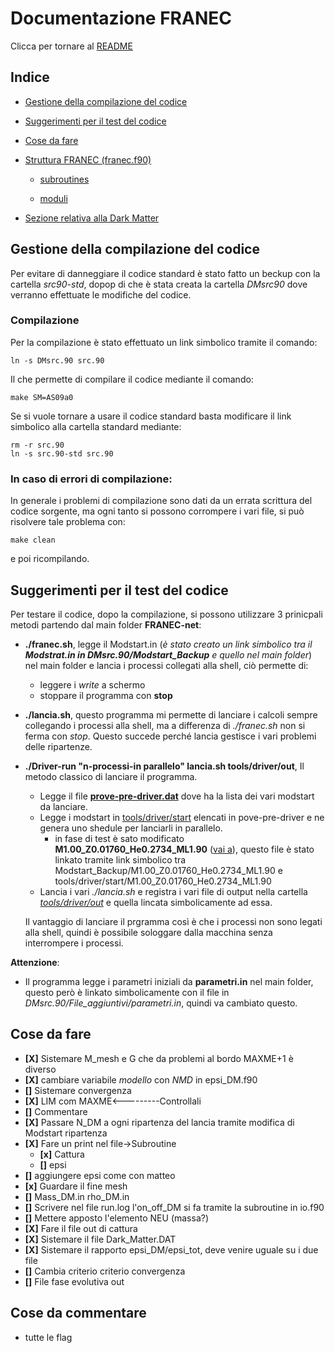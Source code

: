 # Documentazione FRANEC
Clicca per tornare al [README](../README.md)


## Indice

- [Gestione della compilazione del codice](#gestione-della-compilazione-del-codice)

- [Suggerimenti per il test del codice](#suggerimenti-per-il-test-del-codice)

- [Cose da fare](#cose-da-fare)

- [Struttura FRANEC (franec.f90)](Franec_standard/Franec_standard.md)

    - [subroutines](Franec_standard/franec_subroutines/franec_indice_subroutines.md)

    - [moduli](Franec_standard/moduli.md)

- [Sezione relativa alla Dark Matter](Dark_Matter/Dark_Matter.md)

## Gestione della compilazione del codice
Per evitare di danneggiare il codice standard è stato fatto un beckup con la cartella *src90-std*, dopop di che è stata creata la cartella *DMsrc90* dove verranno effettuate le modifiche del codice.

### Compilazione
Per la compilazione è stato effettuato un link simbolico tramite il comando:

    ln -s DMsrc.90 src.90

Il che permette di compilare il codice mediante il comando:

    make SM=AS09a0
Se si vuole tornare a usare il codice standard basta modificare il link simbolico alla cartella standard mediante:

    rm -r src.90
    ln -s src.90-std src.90
### In caso di errori di compilazione:
In generale i problemi di compilazione sono dati da un errata scrittura del codice sorgente, ma ogni tanto si possono corrompere i vari file, si può risolvere tale problema con:
    
    make clean
e poi ricompilando.

## Suggerimenti per il test del codice
Per testare il codice, dopo la compilazione, si possono utilizzare 3 prinicpali metodi partendo dal main folder **FRANEC-net**:
    
- **./franec.sh**, legge il Modstart.in (*è stato creato un link simbolico tra il **Modstrat.in in DMsrc.90/Modstart_Backup** e quello nel main folder*) nel main folder e lancia i processi collegati alla shell, ciò permette di:
    - leggere i *write* a schermo
    - stoppare il programma con **stop**

- **./lancia.sh**, questo programma mi permette di lanciare i calcoli sempre collegando i processi alla shell, ma a differenza di *./franec.sh* non si ferma con *stop*. Questo succede perché lancia gestisce i vari problemi delle ripartenze.

- **./Driver-run "n-processi-in parallelo" lancia.sh tools/driver/out**, Il metodo classico di lanciare il programma.
    - Legge il file [**prove-pre-driver.dat**](./../../prove-per-driver.dat) dove ha la lista dei vari modstart da lanciare.
    - Legge i modstart in [tools/driver/start](./../../tools/driver/start) elencati in pove-pre-driver e ne genera uno shedule per lanciarli in parallelo.
        - in fase di test è sato modificato **M1.00_Z0.01760_He0.2734_ML1.90** ([vai a](./../../tools/driver/start/M1.00_Z0.01760_He0.2734_ML1.90)), questo file è stato linkato tramite link simbolico tra Modstart_Backup/M1.00_Z0.01760_He0.2734_ML1.90 e tools/driver/start/M1.00_Z0.01760_He0.2734_ML1.90
    - Lancia i vari *./lancia.sh* e registra i vari file di output nella cartella [*tools/driver/out*](./../../tools/driver/out) e quella lincata simbolicamente ad essa.

    Il vantaggio di lanciare il prgramma così è che i processi non sono legati alla shell, quindi è possibile sologgare dalla macchina senza interrompere i processi.

**Attenzione**:

- Il programma legge i parametri iniziali da **parametri.in** nel main folder, questo però è linkato simbolicamente con il file in *DMsrc.90/File_aggiuntivi/parametri.in*, quindi va cambiato questo.

## Cose da fare
- **[X]** Sistemare M_mesh e G che da problemi al bordo MAXME+1 è diverso
- **[X]** cambiare variabile *modello* con *NMD* in epsi_DM.f90
- **[]** Sistemare convergenza
- **[X]** LIM com MAXME<---------Controllali
- **[]** Commentare
- **[X]** Passare N_DM a ogni ripartenza del lancia tramite modifica di Modstart ripartenza
- **[X]** Fare un print nel file->Subroutine
    - **[x]** Cattura
    - **[]** epsi
- **[]** aggiungere epsi come con matteo
- **[x]** Guardare il fine mesh
- **[]** Mass_DM.in rho_DM.in
- **[]** Scrivere nel file run.log l'on_off_DM si fa tramite la subroutine in io.f90
- **[]** Mettere apposto l'elemento NEU (massa?)
- **[X]** Fare il file out di cattura
- **[X]** Sistemare il file Dark_Matter.DAT
- **[X]** Sistemare il rapporto epsi_DM/epsi_tot, deve venire uguale su i due file
- **[]** Cambia criterio criterio convergenza
- **[]** File fase evolutiva out

## Cose da commentare

- tutte le flag

